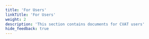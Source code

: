 ```yaml
---
title: 'For Users'
linkTitle: 'For Users'
weight: 2
description: 'This section contains documents for CVAT users'
hide_feedback: true
---
```

